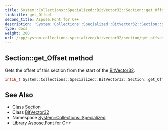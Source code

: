 ```yaml
---
title: System::Collections::Specialized::BitVector32::Section::get_Offset method
linktitle: get_Offset
second_title: Aspose.Font for C++
description: 'System::Collections::Specialized::BitVector32::Section::get_Offset method. Gets the offset of this section from the start of the BitVector32 in C++.'
type: docs
weight: 200
url: /cpp/system.collections.specialized/bitvector32/section/get_offset/
---
```

## Section::get_Offset method


Gets the offset of this section from the start of the [BitVector32](../../).

```cpp
int16_t System::Collections::Specialized::BitVector32::Section::get_Offset()
```

## See Also

* Class [Section](../)
* Class [BitVector32](../../)
* Namespace [System::Collections::Specialized](../../../)
* Library [Aspose.Font for C++](../../../../)
